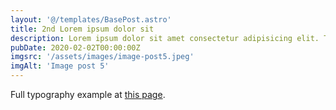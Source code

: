 ```yaml
---
layout: '@/templates/BasePost.astro'
title: 2nd Lorem ipsum dolor sit
description: Lorem ipsum dolor sit amet consectetur adipisicing elit. Tenetur vero esse non molestias eos excepturi.
pubDate: 2020-02-02T00:00:00Z
imgsrc: '/assets/images/image-post5.jpeg'
imgAlt: 'Image post 5'
---
```


Full typography example at [this page](./sixth-post).
